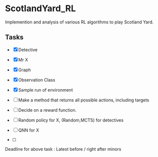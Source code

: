 # ScotlandYard_RL

Implemention and analysis of various RL algorithms to play Scotland Yard. 

## Tasks
- [x] Detective
- [x] Mr X
- [x] Graph
- [x] Observation Class
- [x] Sample run of environment
- [ ] Make a method that returns all possible actions, including targets 
- [ ] Decide on a reward function. 

- [ ] Random policy for X, (Random,MCTS) for detectives 
- [ ] QNN for X
- [ ] 
Deadline for above task : Latest before / right after minors 
  
